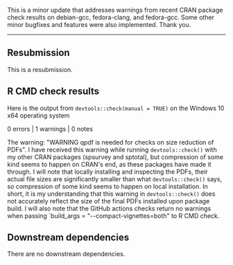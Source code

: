This is a minor update that addresses warnings from recent CRAN package check results 
on debian-gcc, fedora-clang, and fedora-gcc. Some other minor bugfixes
and features were also implemented. Thank you.

-------

## Resubmission

This is a resubmission.

## R CMD check results

Here is the output from `devtools::check(manual = TRUE)` on
the Windows 10 x64 operating system

0 errors | 1 warnings | 0 notes

The warning: "WARNING qpdf is needed for checks on size reduction of PDFs". 
I have received this warning while running `devtools::check()`
with my other CRAN packages (spsurvey and sptotal), but compression of some kind seems to happen on
CRAN's end, as these packages have made it through. I will note that locally 
installing and inspecting the PDFs, their actual file sizes are significantly
smaller than what `devtools::check()` says, so compression of some kind
seems to happen on local installation. 
In short, it is my understanding that this warning in `devtools::check()`
does not accurately reflect the size of the final PDFs installed upon package build.
I will also note that the GitHub actions checks return no warnings when passing
`build_args = "--compact-vignettes=both" to R CMD check.

## Downstream dependencies

There are no downstream dependencies.
